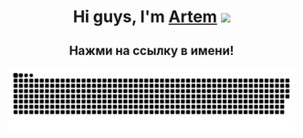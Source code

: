  <style> .body{background-color: black;}</style>
 <h1 align="center">Hi guys, I'm <a href="https://youtu.be/dQw4w9WgXcQ" target="_self">Artem</a> 
<img src="https://github.com/blackcater/blackcater/raw/main/images/Hi.gif" height="32"/></h1> </div>
<h2 align="center">Нажми на ссылку в имени!</h2>
<img src="https://raw.githubusercontent.com/teuchezh/teuchezh/output/github-contribution-grid-snake-dark.svg#gh-dark-mode-only" alt="github contribution grid snake animation" style="max-width: 100%;">